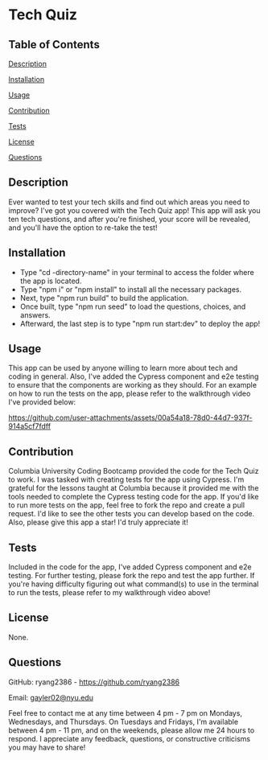 # Tech Quiz

## Table of Contents

[Description](#Description)

[Installation](#Installation)

[Usage](#Usage)

[Contribution](#Contribution)

[Tests](#Tests)

[License](#License)

[Questions](#Questions)


## Description
Ever wanted to test your tech skills and find out which areas you need to improve? I've got you covered with the Tech Quiz app! This app will ask you ten tech questions, and after you're finished, your score will be revealed, and you'll have the option to re-take the test! 

## Installation
* Type "cd -directory-name" in your terminal to access the folder where the app is located.
* Type "npm i" or "npm install" to install all the necessary packages.
* Next, type "npm run build" to build the application.
* Once built, type "npm run seed" to load the questions, choices, and answers.
* Afterward, the last step is to type "npm run start:dev" to deploy the app!

## Usage
This app can be used by anyone willing to learn more about tech and coding in general. Also, I've added the Cypress component and e2e testing to ensure that the components are working as they should. For an example on how to run the tests on the app, please refer to the walkthrough video I've provided below:

https://github.com/user-attachments/assets/00a54a18-78d0-44d7-937f-914a5cf7fdff

## Contribution
Columbia University Coding Bootcamp provided the code for the Tech Quiz to work. I was tasked with creating tests for the app using Cypress. I'm grateful for the lessons taught at Columbia because it provided me with the tools needed to complete the Cypress testing code for the app. If you'd like to run more tests on the app, feel free to fork the repo and create a pull request. I'd like to see the other tests you can develop based on the code. Also, please give this app a star! I'd truly appreciate it!

## Tests
Included in the code for the app, I've added Cypress component and e2e testing. For further testing, please fork the repo and test the app further. If you're having difficulty figuring out what command(s) to use in the terminal to run the tests, please refer to my walkthrough video above!

## License
None.

## Questions
GitHub: ryang2386 - https://github.com/ryang2386

Email: gayler02@nyu.edu

Feel free to contact me at any time between 4 pm - 7 pm on Mondays, Wednesdays, and Thursdays. On Tuesdays and Fridays, I'm available between 4 pm - 11 pm, and on the weekends, please allow me 24 hours to respond. I appreciate any feedback, questions, or constructive criticisms you may have to share!
